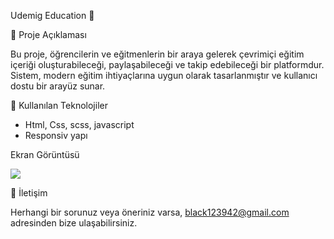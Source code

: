 Udemig Education 📝

📖 Proje Açıklaması

Bu proje, öğrencilerin ve eğitmenlerin bir araya gelerek çevrimiçi eğitim içeriği oluşturabileceği, paylaşabileceği ve takip edebileceği bir platformdur. Sistem, modern eğitim ihtiyaçlarına uygun olarak tasarlanmıştır ve kullanıcı dostu bir arayüz sunar.

🚀 Kullanılan Teknolojiler

- Html, Css, scss, javascript
- Responsiv yapı

Ekran Görüntüsü

![](UdemigEducation.gif)

📧 İletişim

Herhangi bir sorunuz veya öneriniz varsa, black123942@gmail.com adresinden bize ulaşabilirsiniz.